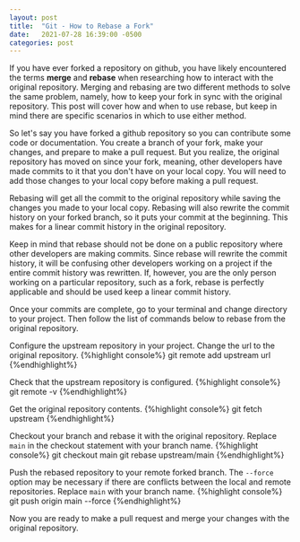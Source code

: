 ```yaml
---
layout: post
title:  "Git - How to Rebase a Fork"
date:   2021-07-28 16:39:00 -0500
categories: post
---
```


If you have ever forked a repository on github, you have likely encountered the terms **merge** and **rebase** when researching how to interact with the original repository. Merging and rebasing are two different methods to solve the same problem, namely, how to keep your fork in sync with the original repository. This post will cover how and when to use rebase, but keep in mind there are specific scenarios in which to use either method.

So let's say you have forked a github repository so you can contribute some code or documentation. You create a branch of your fork, make your changes, and prepare to make a pull request. But you realize, the original repository has moved on since your fork, meaning, other developers have made commits to it that you don't have on your local copy. You will need to add those changes to your local copy before making a pull request. 

Rebasing will get all the commit to the original repository while saving the changes you made to your local copy. Rebasing will also rewrite the commit history on your forked branch, so it puts your commit at the beginning. This makes for a linear commit history in the original repository.

Keep in mind that rebase should not be done on a public repository where other developers are making commits. Since rebase will rewrite the commit history, it will be confusing other developers working on a project if the entire commit history was rewritten. If, however, you are the only person working on a particular repository, such as a fork, rebase is perfectly applicable and should be used keep a linear commit history.

Once your commits are complete, go to your terminal and change directory to your project. Then follow the list of commands below to rebase from the original repository.

Configure the upstream repository in your project. Change the url to the original repository.
{%highlight console%}
git remote add upstream url
{%endhighlight%}

Check that the upstream repository is configured.
{%highlight console%}
git remote -v
{%endhighlight%}

Get the original repository contents.
{%highlight console%}
git fetch upstream
{%endhighlight%}

Checkout your branch and rebase it with the original repository. Replace `main` in the checkout statement with your branch name.
{%highlight console%}
git checkout main
git rebase upstream/main
{%endhighlight%}

Push the rebased repository to your remote forked branch. The `--force` option may be necessary if there are conflicts between the local and remote repositories. Replace `main` with your branch name.
{%highlight console%}
git push origin main --force
{%endhighlight%}

Now you are ready to make a pull request and merge your changes with the original repository.  






